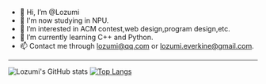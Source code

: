 - 👋 Hi, I’m @Lozumi
- 🏫 I'm now studying in NPU.
- 👀 I’m interested in ACM contest,web design,program design,etc.
- 🌱 I’m currently learning C++ and Python.
- 📫 Contact me through lozumi@qq.com or lozumi.everkine@gmail.com.

---

![Lozumi's GitHub stats](https://github-readme-stats.vercel.app/api?username=Lozumi&show_icons=true&theme=rose&include_all_commits=true)
[![Top Langs](https://github-readme-stats.vercel.app/api/top-langs/?username=Lozumi&layout=compact)](https://github.com/anuraghazra/github-readme-stats)
<!---
Lozumi/Lozumi is a ✨ special ✨ repository because its `README.md` (this file) appears on your GitHub profile.
You can click the Preview link to take a look at your changes.
--->
